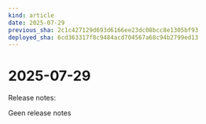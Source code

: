 ```yaml
---
kind: article
date: 2025-07-29
previous_sha: 2c1c427129d693d6166ee23dc08bcc8e1305bf93
deployed_sha: 6cd363317f8c9484acd704567a68c94b2799ed13
---
```


# 2025-07-29

Release notes:

Geen release notes
